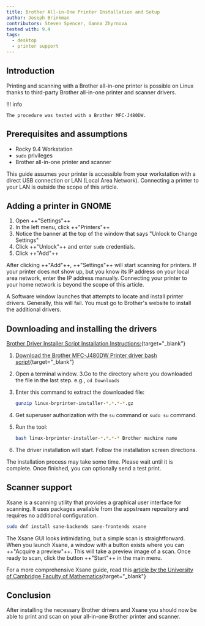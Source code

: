 ```yaml
---
title: Brother All-in-One Printer Installation and Setup
author: Joseph Brinkman
contributors: Steven Spencer, Ganna Zhyrnova
tested with: 9.4
tags:
  - desktop
  - printer support
---
```


## Introduction

Printing and scanning with a Brother all-in-one printer is possible on Linux thanks to third-party Brother all-in-one printer and scanner drivers.

!!! info

    The procedure was tested with a Brother MFC-J480DW.

## Prerequisites and assumptions

- Rocky 9.4 Workstation
- `sudo` privileges
- Brother all-in-one printer and scanner

This guide assumes your printer is accessible from your workstation with a direct USB connection or LAN (Local Area Network). Connecting a printer to your LAN is outside the scope of this article.

## Adding a printer in GNOME

1. Open ++"Settings"++
2. In the left menu, click ++"Printers"++
3. Notice the banner at the top of the window that says "Unlock to Change Settings"
4. Click ++"Unlock"++ and enter `sudo` credentials.
5. Click ++"Add"++

After clicking ++"Add"++, ++"Settings"++ will start scanning for printers. If your printer does not show up, but you know its  IP address on your local area network, enter the IP address manually. Connecting your printer to your home network is beyond the scope of this article.

A Software window launches that attempts to locate and install printer drivers. Generally, this will fail. You must go to Brother's website to install the additional drivers.

## Downloading and installing the drivers

[Brother Driver Installer Script Installation Instructions:](https://support.brother.com/g/b/downloadlist.aspx?&c=us&lang=en&prod=mfcj480dw_us_eu_as&os=127){target="_blank"}

1. [Download the Brother MFC-J480DW Printer driver bash script](https://support.brother.com/g/b/downloadtop.aspx?c=us&lang=en&prod=mfcj480dw_us_eu_as){target="_blank"}
2. Open a terminal window.
3.Go to the directory where you downloaded the file in the last step. e.g., `cd Downloads`
4. Enter this command to extract the downloaded file:

    ```bash
    gunzip linux-brprinter-installer-*.*.*-*.gz
    ```

5. Get superuser authorization with the `su` command or `sudo su` command.
6. Run the tool:

    ```bash
    bash linux-brprinter-installer-*.*.*-* Brother machine name
    ```

7. The driver installation will start. Follow the installation screen directions.

The installation process may take some time. Please wait until it is complete. Once finished, you can optionally send a test print.

## Scanner support

Xsane is a scanning utility that provides a graphical user interface for scanning. It uses packages available from the appstream repository and requires no additional configuration.

```bash
sudo dnf install sane-backends sane-frontends xsane
```

The Xsane GUI looks intimidating, but a simple scan is straightforward. When you launch Xsane, a window with a button exists where you can ++"Acquire a preview"++. This will take a preview image of a scan. Once ready to scan, click the button ++"Start"++ in the main menu.

For a more comprehensive Xsane guide, read this [article by the University of Cambridge Faculty of Mathematics](https://www.maths.cam.ac.uk/computing/printing/xsane){target="_blank"}

## Conclusion

After installing the necessary Brother drivers and Xsane you should now be able to print and scan on your all-in-one Brother printer and scanner.
